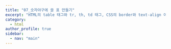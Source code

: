```yaml
---
title: "07_숫자야구에 쓸 표 만들기"
excerpt: "HTML의 table 태그와 tr, th, td 태그, CSS의 border와 text-align 이용"
category: 
  - html
author_profile: true
sidebar:
  - nav: "main" 
---
```

<script src="https://gist.github.com/nyj001012/e5290f8376b17fef463810e4b5c38804.js"></script>
